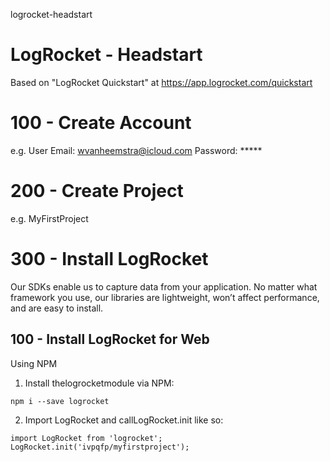 logrocket-headstart
# LogRocket - Headstart

Based on "LogRocket Quickstart" at https://app.logrocket.com/quickstart

# 100 - Create Account

e.g. User Email: wvanheemstra@icloud.com
Password: *****

# 200 - Create Project

e.g. MyFirstProject

# 300 - Install LogRocket

Our SDKs enable us to capture data from your application. No matter what framework you use, our libraries are lightweight, won’t affect performance, and are easy to install.

## 100 - Install LogRocket for Web

Using NPM

1. Install thelogrocketmodule via NPM:

```
npm i --save logrocket
```

2. Import LogRocket and callLogRocket.init like so:

```
import LogRocket from 'logrocket';
LogRocket.init('ivpqfp/myfirstproject');
```



